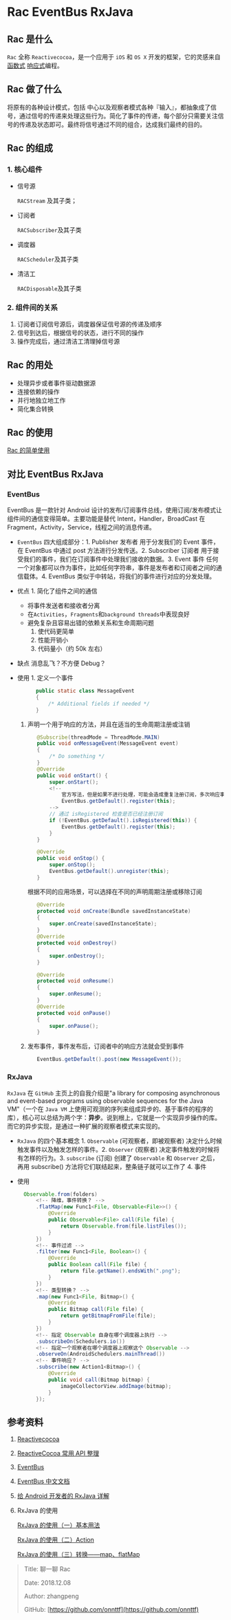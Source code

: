 # Rac EventBus RxJava

## Rac 是什么

`Rac` 全称 `Reactivecocoa`，是一个应用于 `iOS` 和 `OS X` 开发的框架，它的灵感来自[函数式](https://baike.baidu.com/item/%E5%87%BD%E6%95%B0%E5%BC%8F%E7%BC%96%E7%A8%8B) [响应式](https://baike.baidu.com/item/%E5%93%8D%E5%BA%94%E5%BC%8F%E7%BC%96%E7%A8%8B)编程。

## Rac 做了什么

将原有的各种设计模式，包括 中心以及观察者模式各种『输入』，都抽象成了信号，通过信号的传递来处理这些行为。简化了事件的传递，每个部分只需要关注信号的传递及状态即可。最终将信号通过不同的组合，达成我们最终的目的。

## Rac 的组成

### 1. 核心组件

* 信号源

  `RACStream` 及其子类；

* 订阅者

  `RACSubscriber`及其子类

* 调度器

  `RACScheduler`及其子类

* 清洁工

  `RACDisposable`及其子类

### 2. 组件间的关系

1. 订阅者订阅信号源后，调度器保证信号源的传递及顺序
2. 信号到达后，根据信号的状态，进行不同的操作
3. 操作完成后，通过清洁工清理掉信号源

## Rac 的用处

* 处理异步或者事件驱动数据源
* 连接依赖的操作
* 并行地独立地工作
* 简化集合转换

## Rac 的使用

[Rac 的简单使用](https://github.com/onnttf/RacDemo)

## 对比 EventBus RxJava

### EventBus

EventBus 是一款针对 Android 设计的发布/订阅事件总线，使用订阅/发布模式让组件间的通信变得简单。主要功能是替代 Intent，Handler，BroadCast 在 Fragment，Activity，Service，线程之间的消息传递。

* `EventBus` 四大组成部分：1. Publisher 发布者 用于分发我们的 Event 事件，在 EventBus 中通过 post 方法进行分发传送。2. Subscriber 订阅者 用于接受我们的事件，我们在订阅事件中处理我们接收的数据。3. Event 事件 任何一个对象都可以作为事件，比如任何字符串，事件是发布者和订阅者之间的通信载体。4. EventBus 类似于中转站，将我们的事件进行对应的分发处理。
* 优点 1. 简化了组件之间的通信
  * 将事件发送者和接收者分离
  * 在`Activities`，`Fragments`和`background threads`中表现良好
  * 避免复杂且容易出错的依赖关系和生命周期问题
    1. 使代码更简单
    2. 性能开销小
    3. 代码量小（约 50k 左右）
* 缺点 消息乱飞？不方便 Debug？
* 使用 1. 定义一个事件

  ```java
        public static class MessageEvent
        {
            /* Additional fields if needed */
        }
  ```

  1. 声明一个用于响应的方法，并且在适当的生命周期注册或注销

     ```java
        @Subscribe(threadMode = ThreadMode.MAIN)
        public void onMessageEvent(MessageEvent event)
        {
            /* Do something */
        }
        @Override
        public void onStart() {
            super.onStart();
            <!--
                官方写法，但是如果不进行处理，可能会造成重复注册订阅，多次响应事件
                EventBus.getDefault().register(this);
            -->
            // 通过 isRegistered 检查是否已经注册订阅
            if (!EventBus.getDefault().isRegistered(this)) {
                EventBus.getDefault().register(this);
            }
        }

        @Override
        public void onStop() {
            super.onStop();
            EventBus.getDefault().unregister(this);
        }
     ```

     根据不同的应用场景，可以选择在不同的声明周期注册或移除订阅

     ```java
        @Override
        protected void onCreate(Bundle savedInstanceState)
        {
            super.onCreate(savedInstanceState);
        }
        @Override
        protected void onDestroy()
        {
            super.onDestroy();
        }

        @Override
        protected void onResume()
        {
            super.onResume();
        }
        @Override
        protected void onPause()
        {
            super.onPause();
        }
     ```

  2. 发布事件，事件发布后，订阅者中的响应方法就会受到事件

     ```java
        EventBus.getDefault().post(new MessageEvent());
     ```

### RxJava

`RxJava` 在 `GitHub` 主页上的自我介绍是"a library for composing asynchronous and event-based programs using observable sequences for the Java VM"（一个在 `Java VM` 上使用可观测的序列来组成异步的、基于事件的程序的库），核心可以总结为两个字：**异步**。说到根上，它就是一个实现异步操作的库。而它的异步实现，是通过一种扩展的观察者模式来实现的。

* `RxJava` 的四个基本概念 1. `Observable` (可观察者，即被观察者) 决定什么时候触发事件以及触发怎样的事件。2. `Observer` (观察者) 决定事件触发的时候将有怎样的行为。3. `subscribe` (订阅) 创建了 `Observable` 和 `Observer` 之后，再用 subscribe() 方法将它们联结起来，整条链子就可以工作了 4. 事件
* 使用

  ```java
    Observable.from(folders)
        <!-- 降维，事件转换？ -->
        .flatMap(new Func1<File, Observable<File>>() {
            @Override
            public Observable<File> call(File file) {
                return Observable.from(file.listFiles());
            }
        })
        <!-- 事件过滤 -->
        .filter(new Func1<File, Boolean>() {
            @Override
            public Boolean call(File file) {
                return file.getName().endsWith(".png");
            }
        })
        <!-- 类型转换？ -->
        .map(new Func1<File, Bitmap>() {
            @Override
            public Bitmap call(File file) {
                return getBitmapFromFile(file);
            }
        })
        <!-- 指定 Observable 自身在哪个调度器上执行 -->
        .subscribeOn(Schedulers.io())
        <!-- 指定一个观察者在哪个调度器上观察这个 Observable -->
        .observeOn(AndroidSchedulers.mainThread())
        <!-- 事件响应？ -->
        .subscribe(new Action1<Bitmap>() {
            @Override
            public void call(Bitmap bitmap) {
                imageCollectorView.addImage(bitmap);
            }
        });
  ```

## 参考资料

1. [Reactivecocoa](https://github.com/ReactiveCocoa/ReactiveObjC)
2. [ReactiveCocoa 常用 API 整理](https://juejin.im/post/578f49fa5bbb50005b95fb80)
3. [EventBus](https://github.com/greenrobot/EventBus)
4. [EventBus 中文文档](https://juejin.im/entry/5a91a02d6fb9a06340522ac0)
5. [给 Android 开发者的 RxJava 详解](https://gank.io/post/560e15be2dca930e00da1083)
6. RxJava 的使用

   [RxJava 的使用（一）基本用法](https://www.jianshu.com/p/19cac3c5b106)

   [RxJava 的使用（二）Action](https://www.jianshu.com/p/c7a995f3763c)

   [RxJava 的使用（三）转换——map、flatMap](https://www.jianshu.com/p/52cd2d514528)

> Title: 聊一聊 Rac
>
> Date: 2018.12.08
>
> Author: zhangpeng
>
> GitHub: [https://github.com/onnttf](https://github.com/onnttf)
